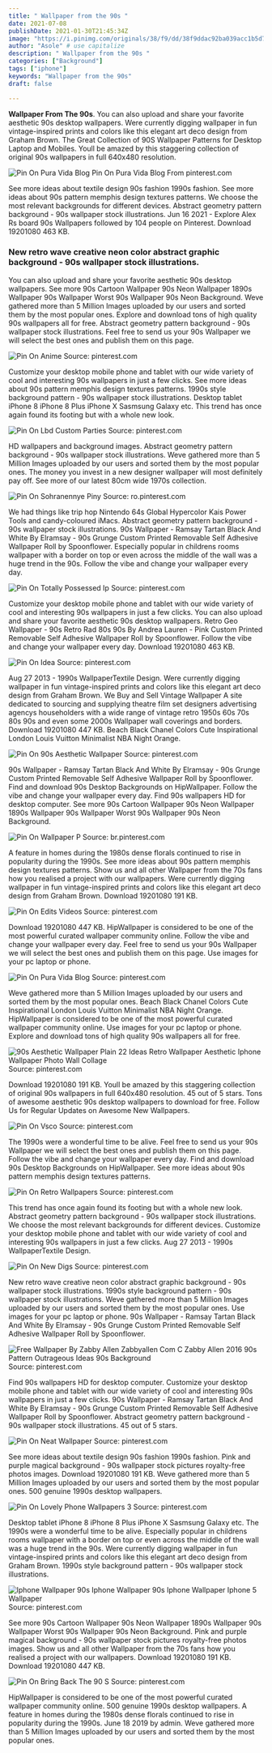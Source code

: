 ```yaml
---
title: " Wallpaper from the 90s "
date: 2021-07-08
publishDate: 2021-01-30T21:45:34Z
image: "https://i.pinimg.com/originals/38/f9/dd/38f9ddac92ba039acc1b5d731f8af9b4.jpg"
author: "Asole" # use capitalize
description: " Wallpaper from the 90s "
categories: ["Background"]
tags: ["iphone"]
keywords: "Wallpaper from the 90s"
draft: false

---
```



**Wallpaper From The 90s**. You can also upload and share your favorite aesthetic 90s desktop wallpapers. Were currently digging wallpaper in fun vintage-inspired prints and colors like this elegant art deco design from Graham Brown. The Great Collection of 90S Wallpaper Patterns for Desktop Laptop and Mobiles. Youll be amazed by this staggering collection of original 90s wallpapers in full 640x480 resolution.

![Pin On Pura Vida Blog](https://i.pinimg.com/originals/a1/1c/f3/a11cf394ac0674fc6cd711eab1b7fc93.jpg "Pin On Pura Vida Blog")
Pin On Pura Vida Blog From pinterest.com


See more ideas about textile design 90s fashion 1990s fashion. See more ideas about 90s pattern memphis design textures patterns. We choose the most relevant backgrounds for different devices. Abstract geometry pattern background - 90s wallpaper stock illustrations. Jun 16 2021 - Explore Alex Rs board 90s Wallpapers followed by 104 people on Pinterest. Download 19201080 463 KB.

### New retro wave creative neon color abstract graphic background - 90s wallpaper stock illustrations.

You can also upload and share your favorite aesthetic 90s desktop wallpapers. See more 90s Cartoon Wallpaper 90s Neon Wallpaper 1890s Wallpaper 90s Wallpaper Worst 90s Wallpaper 90s Neon Background. Weve gathered more than 5 Million Images uploaded by our users and sorted them by the most popular ones. Explore and download tons of high quality 90s wallpapers all for free. Abstract geometry pattern background - 90s wallpaper stock illustrations. Feel free to send us your 90s Wallpaper we will select the best ones and publish them on this page.


![Pin On Anime](https://i.pinimg.com/originals/5f/27/0d/5f270d0d5112c90c4bb24f13a321d999.jpg "Pin On Anime")
Source: pinterest.com

Customize your desktop mobile phone and tablet with our wide variety of cool and interesting 90s wallpapers in just a few clicks. See more ideas about 90s pattern memphis design textures patterns. 1990s style background pattern - 90s wallpaper stock illustrations. Desktop tablet iPhone 8 iPhone 8 Plus iPhone X Sasmsung Galaxy etc. This trend has once again found its footing but with a whole new look.

![Pin On Lbd Custom Parties](https://i.pinimg.com/originals/0b/0d/c9/0b0dc9542cd849e9ffa36d01bfaa371d.png "Pin On Lbd Custom Parties")
Source: pinterest.com

HD wallpapers and background images. Abstract geometry pattern background - 90s wallpaper stock illustrations. Weve gathered more than 5 Million Images uploaded by our users and sorted them by the most popular ones. The money you invest in a new designer wallpaper will most definitely pay off. See more of our latest 80cm wide 1970s collection.

![Pin On Sohranennye Piny](https://i.pinimg.com/originals/43/09/33/430933007b499809abb57caa19715e85.jpg "Pin On Sohranennye Piny")
Source: ro.pinterest.com

We had things like trip hop Nintendo 64s Global Hypercolor Kais Power Tools and candy-coloured iMacs. Abstract geometry pattern background - 90s wallpaper stock illustrations. 90s Wallpaper - Ramsay Tartan Black And White By Elramsay - 90s Grunge Custom Printed Removable Self Adhesive Wallpaper Roll by Spoonflower. Especially popular in childrens rooms wallpaper with a border on top or even across the middle of the wall was a huge trend in the 90s. Follow the vibe and change your wallpaper every day.

![Pin On Totally Possessed Ip](https://i.pinimg.com/originals/30/b2/97/30b297a99f0594a509ac078f22b0779a.png "Pin On Totally Possessed Ip")
Source: pinterest.com

Customize your desktop mobile phone and tablet with our wide variety of cool and interesting 90s wallpapers in just a few clicks. You can also upload and share your favorite aesthetic 90s desktop wallpapers. Retro Geo Wallpaper - 90s Retro Rad 80s 90s By Andrea Lauren - Pink Custom Printed Removable Self Adhesive Wallpaper Roll by Spoonflower. Follow the vibe and change your wallpaper every day. Download 19201080 463 KB.

![Pin On Idea](https://i.pinimg.com/originals/b7/a7/89/b7a789346f4de14fe79cbe7824818de3.png "Pin On Idea")
Source: pinterest.com

Aug 27 2013 - 1990s WallpaperTextile Design. Were currently digging wallpaper in fun vintage-inspired prints and colors like this elegant art deco design from Graham Brown. We Buy and Sell Vintage Wallpaper A site dedicated to sourcing and supplying theatre film set designers advertising agencys householders with a wide range of vintage retro 1950s 60s 70s 80s 90s and even some 2000s Wallpaper wall coverings and borders. Download 19201080 447 KB. Beach Black Chanel Сolors Cute Inspirational London Louis Vuitton Minimalist NBA Night Orange.

![Pin On 90s Aesthetic Wallpaper](https://i.pinimg.com/474x/aa/b1/8f/aab18f4bf7b8d0ae7d7eab455c77ec08.jpg "Pin On 90s Aesthetic Wallpaper")
Source: pinterest.com

90s Wallpaper - Ramsay Tartan Black And White By Elramsay - 90s Grunge Custom Printed Removable Self Adhesive Wallpaper Roll by Spoonflower. Find and download 90s Desktop Backgrounds on HipWallpaper. Follow the vibe and change your wallpaper every day. Find 90s wallpapers HD for desktop computer. See more 90s Cartoon Wallpaper 90s Neon Wallpaper 1890s Wallpaper 90s Wallpaper Worst 90s Wallpaper 90s Neon Background.

![Pin On Wallpaper P](https://i.pinimg.com/originals/c9/3f/a3/c93fa3722f9fdee8a8549140632a2f8e.jpg "Pin On Wallpaper P")
Source: br.pinterest.com

A feature in homes during the 1980s dense florals continued to rise in popularity during the 1990s. See more ideas about 90s pattern memphis design textures patterns. Show us and all other Wallpaper from the 70s fans how you realised a project with our wallpapers. Were currently digging wallpaper in fun vintage-inspired prints and colors like this elegant art deco design from Graham Brown. Download 19201080 191 KB.

![Pin On Edits Videos](https://i.pinimg.com/originals/30/d3/d2/30d3d2f9e3f0bf19e7df293223b0ea36.jpg "Pin On Edits Videos")
Source: pinterest.com

Download 19201080 447 KB. HipWallpaper is considered to be one of the most powerful curated wallpaper community online. Follow the vibe and change your wallpaper every day. Feel free to send us your 90s Wallpaper we will select the best ones and publish them on this page. Use images for your pc laptop or phone.

![Pin On Pura Vida Blog](https://i.pinimg.com/originals/a1/1c/f3/a11cf394ac0674fc6cd711eab1b7fc93.jpg "Pin On Pura Vida Blog")
Source: pinterest.com

Weve gathered more than 5 Million Images uploaded by our users and sorted them by the most popular ones. Beach Black Chanel Сolors Cute Inspirational London Louis Vuitton Minimalist NBA Night Orange. HipWallpaper is considered to be one of the most powerful curated wallpaper community online. Use images for your pc laptop or phone. Explore and download tons of high quality 90s wallpapers all for free.

![90s Aesthetic Wallpaper Plain 22 Ideas Retro Wallpaper Aesthetic Iphone Wallpaper Photo Wall Collage](https://i.pinimg.com/originals/89/ca/85/89ca85ae0f43f9fb02517c2b1f6f2bf6.jpg "90s Aesthetic Wallpaper Plain 22 Ideas Retro Wallpaper Aesthetic Iphone Wallpaper Photo Wall Collage")
Source: pinterest.com

Download 19201080 191 KB. Youll be amazed by this staggering collection of original 90s wallpapers in full 640x480 resolution. 45 out of 5 stars. Tons of awesome aesthetic 90s desktop wallpapers to download for free. Follow Us for Regular Updates on Awesome New Wallpapers.

![Pin On Vsco](https://i.pinimg.com/474x/a3/53/1c/a3531c32f43eb384ecadc2d6b79dc782.jpg "Pin On Vsco")
Source: pinterest.com

The 1990s were a wonderful time to be alive. Feel free to send us your 90s Wallpaper we will select the best ones and publish them on this page. Follow the vibe and change your wallpaper every day. Find and download 90s Desktop Backgrounds on HipWallpaper. See more ideas about 90s pattern memphis design textures patterns.

![Pin On Retro Wallpapers](https://i.pinimg.com/originals/e9/7a/1f/e97a1f6c0d6575ea3f067a4fe22dc53d.png "Pin On Retro Wallpapers")
Source: pinterest.com

This trend has once again found its footing but with a whole new look. Abstract geometry pattern background - 90s wallpaper stock illustrations. We choose the most relevant backgrounds for different devices. Customize your desktop mobile phone and tablet with our wide variety of cool and interesting 90s wallpapers in just a few clicks. Aug 27 2013 - 1990s WallpaperTextile Design.

![Pin On New Digs](https://i.pinimg.com/originals/5b/e4/a5/5be4a5d664c4d383a78e56f9d9630208.jpg "Pin On New Digs")
Source: pinterest.com

New retro wave creative neon color abstract graphic background - 90s wallpaper stock illustrations. 1990s style background pattern - 90s wallpaper stock illustrations. Weve gathered more than 5 Million Images uploaded by our users and sorted them by the most popular ones. Use images for your pc laptop or phone. 90s Wallpaper - Ramsay Tartan Black And White By Elramsay - 90s Grunge Custom Printed Removable Self Adhesive Wallpaper Roll by Spoonflower.

![Free Wallpaper By Zabby Allen Zabbyallen Com C Zabby Allen 2016 90s Pattern Outrageous Ideas 90s Background](https://i.pinimg.com/originals/51/f1/2d/51f12deaeb63b461b1e096be1790bbb0.jpg "Free Wallpaper By Zabby Allen Zabbyallen Com C Zabby Allen 2016 90s Pattern Outrageous Ideas 90s Background")
Source: pinterest.com

Find 90s wallpapers HD for desktop computer. Customize your desktop mobile phone and tablet with our wide variety of cool and interesting 90s wallpapers in just a few clicks. 90s Wallpaper - Ramsay Tartan Black And White By Elramsay - 90s Grunge Custom Printed Removable Self Adhesive Wallpaper Roll by Spoonflower. Abstract geometry pattern background - 90s wallpaper stock illustrations. 45 out of 5 stars.

![Pin On Neat Wallpaper](https://i.pinimg.com/originals/50/cd/c5/50cdc55d85222386be062a6b693c4802.jpg "Pin On Neat Wallpaper")
Source: pinterest.com

See more ideas about textile design 90s fashion 1990s fashion. Pink and purple magical background - 90s wallpaper stock pictures royalty-free photos images. Download 19201080 191 KB. Weve gathered more than 5 Million Images uploaded by our users and sorted them by the most popular ones. 500 genuine 1990s desktop wallpapers.

![Pin On Lovely Phone Wallpapers 3](https://i.pinimg.com/originals/98/9c/01/989c01a3e19edc0d7072f818aec0bb70.jpg "Pin On Lovely Phone Wallpapers 3")
Source: pinterest.com

Desktop tablet iPhone 8 iPhone 8 Plus iPhone X Sasmsung Galaxy etc. The 1990s were a wonderful time to be alive. Especially popular in childrens rooms wallpaper with a border on top or even across the middle of the wall was a huge trend in the 90s. Were currently digging wallpaper in fun vintage-inspired prints and colors like this elegant art deco design from Graham Brown. 1990s style background pattern - 90s wallpaper stock illustrations.

![Iphone Wallpaper 90s Iphone Wallpaper 90s Iphone Wallpaper Iphone 5 Wallpaper](https://i.pinimg.com/originals/08/92/3c/08923cc43cd6b6a4b729c62ef47c6546.jpg "Iphone Wallpaper 90s Iphone Wallpaper 90s Iphone Wallpaper Iphone 5 Wallpaper")
Source: pinterest.com

See more 90s Cartoon Wallpaper 90s Neon Wallpaper 1890s Wallpaper 90s Wallpaper Worst 90s Wallpaper 90s Neon Background. Pink and purple magical background - 90s wallpaper stock pictures royalty-free photos images. Show us and all other Wallpaper from the 70s fans how you realised a project with our wallpapers. Download 19201080 191 KB. Download 19201080 447 KB.

![Pin On Bring Back The 90 S](https://i.pinimg.com/originals/38/f9/dd/38f9ddac92ba039acc1b5d731f8af9b4.jpg "Pin On Bring Back The 90 S")
Source: pinterest.com

HipWallpaper is considered to be one of the most powerful curated wallpaper community online. 500 genuine 1990s desktop wallpapers. A feature in homes during the 1980s dense florals continued to rise in popularity during the 1990s. June 18 2019 by admin. Weve gathered more than 5 Million Images uploaded by our users and sorted them by the most popular ones.

